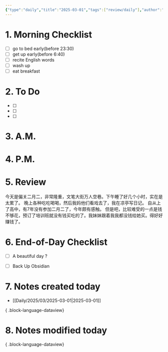 ```yaml
---
{"type":"daily","title":"2025-03-01","tags":["review/daily"],"author":"codertoro","establish":"2025-03-01","location":"山西偏关","weather":"阴 2~13℃","dg-publish":true,"permalink":"/Daily/2025/03/2025-03-01/","dgPassFrontmatter":true,"noteIcon":"","created":"2025-03-01T21:07:59.000+08:00","updated":"2025-03-03T22:17:55.130+08:00"}
---
```


# 1. Morning Checklist
- [ ] go to bed early(before 23:30)
- [ ] get up early(before 6:40)
- [ ] recite English words
- [ ] wash up
- [ ] eat breakfast
# 2. To Do
- [ ]  
- [ ] 
- [ ] 
# 3. A.M.


# 4. P.M.



# 5. Review
今天是偏关二月二，非常隆重，文笔大街万人空巷。下午睡了好几个小时，实在是太累了。
晚上各种吃吃喝喝，然后我妈他们看戏去了，我在凉亭写日记。
自从上了高中，有7年没有参加二月二了，今年颇有感触。
但是吧，比较难受的一点是钱不够花，预订了培训班就没有钱买吃的了。我妹妹跟着我我都没钱给她买。得好好赚钱了。
# 6. End-of-Day Checklist
- [ ] A beautiful day ?
- [ ] Back Up Obsidian


# 7. Notes created today
- [[Daily/2025/03/2025-03-01\|2025-03-01]]

{ .block-language-dataview}

# 8. Notes modified today

{ .block-language-dataview}
